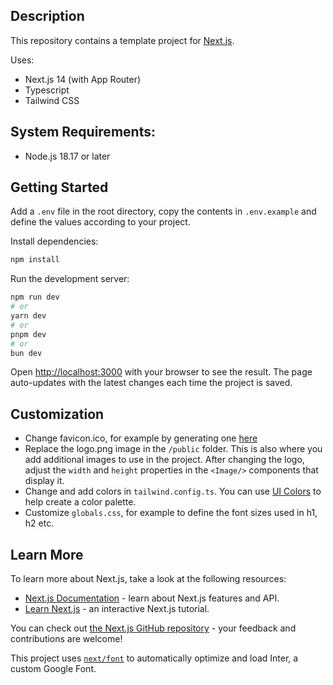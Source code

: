 ## Description

This repository contains a template project for [Next.js](https://nextjs.org/).

Uses:
- Next.js 14 (with App Router)
- Typescript
- Tailwind CSS

## System Requirements:
- Node.js 18.17 or later

## Getting Started

Add a `.env` file in the root directory, copy the contents in `.env.example` and define the values according to your project.

Install dependencies:
```bash
npm install
```

Run the development server:

```bash
npm run dev
# or
yarn dev
# or
pnpm dev
# or
bun dev
```

Open [http://localhost:3000](http://localhost:3000) with your browser to see the result.
The page auto-updates with the latest changes each time the project is saved.

## Customization

- Change favicon.ico, for example by generating one [here](https://favicon.io/favicon-generator/)
- Replace the logo.png image in the `/public` folder. This is also where you add additional images to use in the project. After changing the logo, adjust the `width` and `height` properties in the `<Image/>` components that display it.
- Change and add colors in `tailwind.config.ts`. You can use [UI Colors](https://uicolors.app/create) to help create a color palette.
- Customize `globals.css`, for example to define the font sizes used in h1, h2 etc.

## Learn More

To learn more about Next.js, take a look at the following resources:

- [Next.js Documentation](https://nextjs.org/docs) - learn about Next.js features and API.
- [Learn Next.js](https://nextjs.org/learn) - an interactive Next.js tutorial.

You can check out [the Next.js GitHub repository](https://github.com/vercel/next.js/) - your feedback and contributions are welcome!

This project uses [`next/font`](https://nextjs.org/docs/basic-features/font-optimization) to automatically optimize and load Inter, a custom Google Font.
